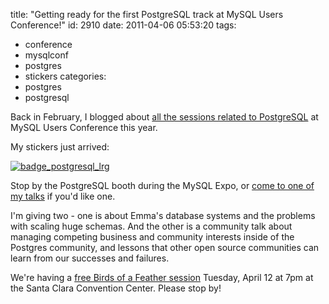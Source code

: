 title: "Getting ready for the first PostgreSQL track at MySQL Users Conference!"
id: 2910
date: 2011-04-06 05:53:20
tags: 
- conference
- mysqlconf
- postgres
- stickers
categories: 
- postgres
- postgresql

Back in February, I blogged about [all the sessions related to PostgreSQL](http://www.chesnok.com/daily/2011/02/14/postgresql-at-mysql-users-conference-the-sessions/) at MySQL Users Conference this year. 

My stickers just arrived: 

[![](http://www.chesnok.com/daily/wp-content/uploads/2011/04/badge_postgresql_lrg-300x300.png "badge_postgresql_lrg")](http://www.chesnok.com/daily/wp-content/uploads/2011/04/badge_postgresql_lrg.png)

Stop by the PostgreSQL booth during the MySQL Expo, or [come to one of my talks](http://en.oreilly.com/mysql2011/public/schedule/speaker/6486) if you'd like one. 

I'm giving two - one is about Emma's database systems and the problems with scaling huge schemas. And the other is a community talk about managing competing business and community interests inside of the Postgres community, and lessons that other open source communities can learn from our successes and failures.

We're having a [free Birds of a Feather session](http://www.postgresql.org/about/event.1222) Tuesday, April 12 at 7pm at the Santa Clara Convention Center.  Please stop by!

